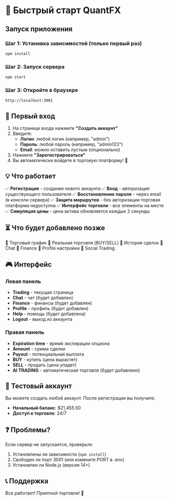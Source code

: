 # 🚀 Быстрый старт QuantFX

## Запуск приложения

### Шаг 1: Установка зависимостей (только первый раз)
```bash
npm install
```

### Шаг 2: Запуск сервера
```bash
npm start
```

### Шаг 3: Откройте в браузере
```
http://localhost:3001
```

## 📝 Первый вход

1. На странице входа нажмите **"Создать аккаунт"**
2. Введите:
   - **Логин**: любой логин (например, "admin")
   - **Пароль**: любой пароль (например, "admin123")
   - **Email**: можно оставить пустым (опционально)
3. Нажмите **"Зарегистрироваться"**
4. Вы автоматически войдете в торговую платформу! 🎉

## 💡 Что работает

✅ **Регистрация** - создание нового аккаунта
✅ **Вход** - авторизация существующего пользователя
✅ **Восстановление пароля** - через email (в консоли сервера)
✅ **Защита маршрутов** - без авторизации торговая платформа недоступна
✅ **Интерфейс торговли** - все элементы на месте
✅ **Симуляция цены** - цена актива обновляется каждые 2 секунды

## ⏳ Что будет добавлено позже

🚧 Торговый график
🚧 Реальная торговля (BUY/SELL)
🚧 История сделок
🚧 Chat
🚧 Finance
🚧 Profile настройки
🚧 Social Trading

## 🎮 Интерфейс

### Левая панель
- **Trading** - текущая страница
- **Chat** - чат (будет добавлен)
- **Finance** - финансы (будет добавлен)
- **Profile** - профиль (будет добавлен)
- **Help** - помощь (будет добавлена)
- **Logout** - выход из аккаунта

### Правая панель
- **Expiration time** - время экспирации опциона
- **Amount** - сумма сделки
- **Payout** - потенциальная выплата
- **BUY** - купить (цена вырастет)
- **SELL** - продать (цена упадет)
- **AI TRADING** - автоматическая торговля (будет добавлено)

## 🔑 Тестовый аккаунт

Вы можете создать любой аккаунт. После регистрации вы получите:
- **Начальный баланс**: $21,455.50
- **Доступ к торговле**: 24/7

## ❓ Проблемы?

Если сервер не запускается, проверьте:
1. Установлены ли зависимости (`npm install`)
2. Свободен ли порт 3001 (или измените PORT в .env)
3. Установлен ли Node.js (версия 14+)

## 📞 Поддержка

Все работает! Приятной торговли! 🎯
